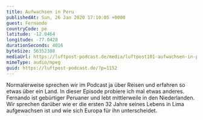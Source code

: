 ```yaml
---
title: Aufwachsen in Peru
publishedAt: Sun, 26 Jan 2020 17:10:05 +0000
guest: Fernando
countryCode: pe
latitude: -12.0464
longitude: -77.0428
durationSeconds: 4016
byteSize: 56352308
mediaUrl: https://luftpost-podcast.de/media/luftpost101-aufwachsen-in-peru.mp3
mimeType: audio/mpeg
guid: https://luftpost-podcast.de/?p=1152
---
```


Normalerweise sprechen wir im Podcast ja über Reisen und erfahren so etwas über ein Land. In dieser Episode probiere ich mal etwas anderes. Fernando ist gebürtiger Peruaner und lebt mittlerweile in den Niederlanden. Wir sprechen darüber wie er die ersten 32 Jahre seines Lebens in Lima aufgewachsen ist und wie sich Europa für ihn unterscheidet.
